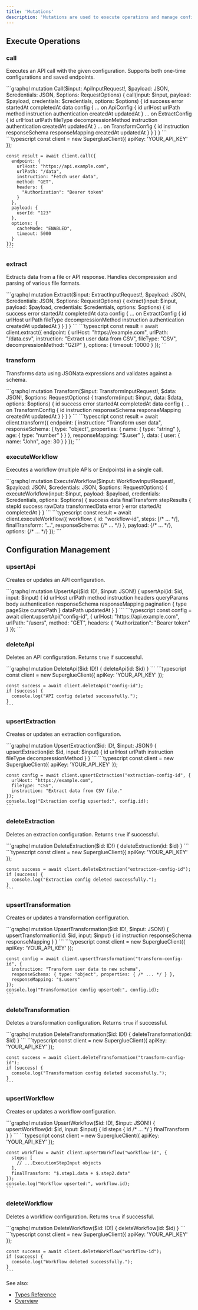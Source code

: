 ```yaml
---
title: 'Mutations'
description: 'Mutations are used to execute operations and manage configs.'
---
```


## Execute Operations

### call
Executes an API call with the given configuration. Supports both one-time configurations and saved endpoints.

<Tabs>
  <Tab title="GraphQL">
    ```graphql
    mutation Call($input: ApiInputRequest!, $payload: JSON, $credentials: JSON, $options: RequestOptions) {
      call(input: $input, payload: $payload, credentials: $credentials, options: $options) {
        id
        success
        error
        startedAt
        completedAt
        data
        config {
          ... on ApiConfig {
            id
            urlHost
            urlPath
            method
            instruction
            authentication
            createdAt
            updatedAt
          }
          ... on ExtractConfig {
            id
            urlHost
            urlPath
            fileType
            decompressionMethod
            instruction
            authentication
            createdAt
            updatedAt
          }
          ... on TransformConfig {
            id
            instruction
            responseSchema
            responseMapping
            createdAt
            updatedAt
          }
        }
      }
    }
    ```
  </Tab>
  <Tab title="Client">
    ```typescript
    const client = new SuperglueClient({
      apiKey: 'YOUR_API_KEY'
    });

    const result = await client.call({
      endpoint: {
        urlHost: "https://api.example.com",
        urlPath: "/data",
        instruction: "Fetch user data",
        method: "GET",
        headers: {
          "Authorization": "Bearer token"
        }
      },
      payload: {
        userId: "123"
      },
      options: {
        cacheMode: "ENABLED",
        timeout: 5000
      }
    });
    ```
  </Tab>
</Tabs>

### extract
Extracts data from a file or API response. Handles decompression and parsing of various file formats.

<Tabs>
  <Tab title="GraphQL">
    ```graphql
    mutation Extract($input: ExtractInputRequest!, $payload: JSON, $credentials: JSON, $options: RequestOptions) {
      extract(input: $input, payload: $payload, credentials: $credentials, options: $options) {
        id
        success
        error
        startedAt
        completedAt
        data
        config {
          ... on ExtractConfig {
            id
            urlHost
            urlPath
            fileType
            decompressionMethod
            instruction
            authentication
            createdAt
            updatedAt
          }
        }
      }
    }
    ```
  </Tab>
  <Tab title="Client">
    ```typescript
    const result = await client.extract({
      endpoint: {
        urlHost: "https://example.com",
        urlPath: "/data.csv",
        instruction: "Extract user data from CSV",
        fileType: "CSV",
        decompressionMethod: "GZIP"
      },
      options: {
        timeout: 10000
      }
    });
    ```
  </Tab>
</Tabs>

### transform
Transforms data using JSONata expressions and validates against a schema.

<Tabs>
  <Tab title="GraphQL">
    ```graphql
    mutation Transform($input: TransformInputRequest!, $data: JSON!, $options: RequestOptions) {
      transform(input: $input, data: $data, options: $options) {
        id
        success
        error
        startedAt
        completedAt
        data
        config {
          ... on TransformConfig {
            id
            instruction
            responseSchema
            responseMapping
            createdAt
            updatedAt
          }
        }
      }
    }
    ```
  </Tab>
  <Tab title="Client">
    ```typescript
    const result = await client.transform({
      endpoint: {
        instruction: "Transform user data",
        responseSchema: {
          type: "object",
          properties: {
            name: { type: "string" },
            age: { type: "number" }
          }
        },
        responseMapping: "$.user"
      },
      data: {
        user: {
          name: "John",
          age: 30
        }
      }
    });
    ```
  </Tab>
</Tabs>

### executeWorkflow
Executes a workflow (multiple APIs or Endpoints) in a single call.

<Tabs>
  <Tab title="GraphQL">
    ```graphql
    mutation ExecuteWorkflow($input: WorkflowInputRequest!, $payload: JSON, $credentials: JSON, $options: RequestOptions) {
      executeWorkflow(input: $input, payload: $payload, credentials: $credentials, options: $options) {
        success
        data
        finalTransform
        stepResults {
          stepId
          success
          rawData
          transformedData
          error
        }
        error
        startedAt
        completedAt
      }
    }
    ```
  </Tab>
  <Tab title="Client">
    ```typescript
    const result = await client.executeWorkflow({
      workflow: {
        id: "workflow-id",
        steps: [/* ... */],
        finalTransform: "...",
        responseSchema: {/* ... */}
      },
      payload: {/* ... */},
      options: {/* ... */}
    });
    ```
  </Tab>
</Tabs>

## Configuration Management

### upsertApi
Creates or updates an API configuration.

<Tabs>
  <Tab title="GraphQL">
    ```graphql
    mutation UpsertApi($id: ID!, $input: JSON!) {
      upsertApi(id: $id, input: $input) {
        id
        urlHost
        urlPath
        method
        instruction
        headers
        queryParams
        body
        authentication
        responseSchema
        responseMapping
        pagination {
          type
          pageSize
          cursorPath
        }
        dataPath
        updatedAt
      }
    }
    ```
  </Tab>
  <Tab title="Client">
    ```typescript
    const config = await client.upsertApi("config-id", {
      urlHost: "https://api.example.com",
      urlPath: "/users",
      method: "GET",
      headers: {
        "Authorization": "Bearer token"
      }
    });
    ```
  </Tab>
</Tabs>

### deleteApi
Deletes an API configuration. Returns `true` if successful.

<Tabs>
  <Tab title="GraphQL">
    ```graphql
    mutation DeleteApi($id: ID!) {
      deleteApi(id: $id)
    }
    ```
  </Tab>
  <Tab title="Client">
    ```typescript
    const client = new SuperglueClient({
      apiKey: 'YOUR_API_KEY'
    });

    const success = await client.deleteApi("config-id");
    if (success) {
      console.log("API config deleted successfully.");
    }
    ```
  </Tab>
</Tabs>

### upsertExtraction
Creates or updates an extraction configuration.

<Tabs>
  <Tab title="GraphQL">
    ```graphql
    mutation UpsertExtraction($id: ID!, $input: JSON!) {
      upsertExtraction(id: $id, input: $input) {
        id
        urlHost
        urlPath
        instruction
        fileType
        decompressionMethod
      }
    }
    ```
  </Tab>
  <Tab title="Client">
    ```typescript
    const client = new SuperglueClient({
      apiKey: 'YOUR_API_KEY'
    });

    const config = await client.upsertExtraction("extraction-config-id", {
      urlHost: "https://example.com",
      fileType: "CSV",
      instruction: "Extract data from CSV file."
    });
    console.log("Extraction config upserted:", config.id);
    ```
  </Tab>
</Tabs>

### deleteExtraction
Deletes an extraction configuration. Returns `true` if successful.

<Tabs>
  <Tab title="GraphQL">
    ```graphql
    mutation DeleteExtraction($id: ID!) {
      deleteExtraction(id: $id)
    }
    ```
  </Tab>
  <Tab title="Client">
    ```typescript
    const client = new SuperglueClient({
      apiKey: 'YOUR_API_KEY'
    });

    const success = await client.deleteExtraction("extraction-config-id");
    if (success) {
      console.log("Extraction config deleted successfully.");
    }
    ```
  </Tab>
</Tabs>

### upsertTransformation
Creates or updates a transformation configuration.

<Tabs>
  <Tab title="GraphQL">
    ```graphql
    mutation UpsertTransformation($id: ID!, $input: JSON!) {
      upsertTransformation(id: $id, input: $input) {
        id
        instruction
        responseSchema
        responseMapping
      }
    }
    ```
  </Tab>
  <Tab title="Client">
    ```typescript
    const client = new SuperglueClient({
      apiKey: 'YOUR_API_KEY'
    });

    const config = await client.upsertTransformation("transform-config-id", {
      instruction: "Transform user data to new schema",
      responseSchema: { type: "object", properties: { /* ... */ } },
      responseMapping: "$.users"
    });
    console.log("Transformation config upserted:", config.id);
    ```
  </Tab>
</Tabs>

### deleteTransformation
Deletes a transformation configuration. Returns `true` if successful.

<Tabs>
  <Tab title="GraphQL">
    ```graphql
    mutation DeleteTransformation($id: ID!) {
      deleteTransformation(id: $id)
    }
    ```
  </Tab>
  <Tab title="Client">
    ```typescript
    const client = new SuperglueClient({
      apiKey: 'YOUR_API_KEY'
    });

    const success = await client.deleteTransformation("transform-config-id");
    if (success) {
      console.log("Transformation config deleted successfully.");
    }
    ```
  </Tab>
</Tabs>

### upsertWorkflow
Creates or updates a workflow configuration.

<Tabs>
  <Tab title="GraphQL">
    ```graphql
    mutation UpsertWorkflow($id: ID!, $input: JSON!) {
      upsertWorkflow(id: $id, input: $input) {
        id
        steps { id /* ... */ }
        finalTransform
      }
    }
    ```
  </Tab>
  <Tab title="Client">
    ```typescript
    const client = new SuperglueClient({
      apiKey: 'YOUR_API_KEY'
    });

    const workflow = await client.upsertWorkflow("workflow-id", {
      steps: [
        // ...ExecutionStepInput objects
      ],
      finalTransform: "$.step1.data + $.step2.data"
    });
    console.log("Workflow upserted:", workflow.id);
    ```
  </Tab>
</Tabs>

### deleteWorkflow
Deletes a workflow configuration. Returns `true` if successful.

<Tabs>
  <Tab title="GraphQL">
    ```graphql
    mutation DeleteWorkflow($id: ID!) {
      deleteWorkflow(id: $id)
    }
    ```
  </Tab>
  <Tab title="Client">
    ```typescript
    const client = new SuperglueClient({
      apiKey: 'YOUR_API_KEY'
    });

    const success = await client.deleteWorkflow("workflow-id");
    if (success) {
      console.log("Workflow deleted successfully.");
    }
    ```
  </Tab>
</Tabs>

See also:
- [Types Reference](types.md)
- [Overview](overview.md) 